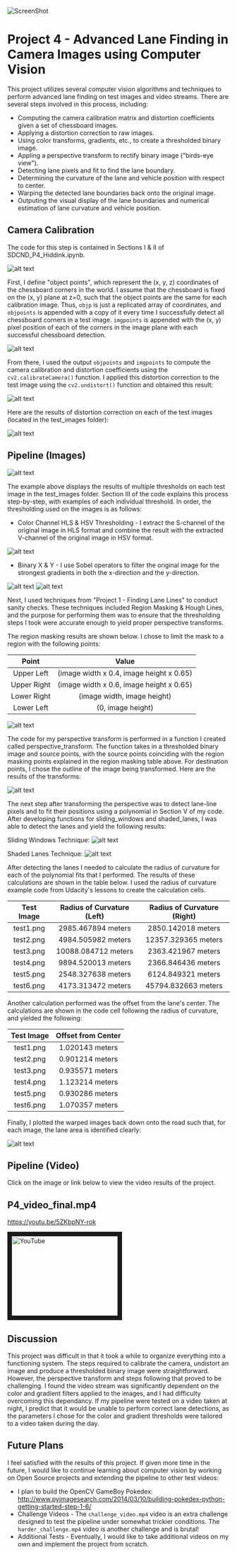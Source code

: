 [//]: # (Image References)
[distortion]: resources/output_images/distortion.png
[distortion_theory]: resources/Screenshots/distortion.png
[corners_unwarp]: resources/output_images/corners_unwarp.png
[distortion_corrected]: resources/output_images/undistorted.png
[sobel_x]: resources/output_images/sobel_x.png
[sobel_y]: resources/output_images/sobel_y.png
[gradient_magnitude]: resources/output_images/gradient_magnitude.png
[gradient_direction]: resources/output_images/gradient_direction.png 
[color_thresholds]: resources/output_images/color_thresholds.png 
[multiple_thresholds]: resources/output_images/thresholded_binary.png
[region_masked]: resources/output_images/region_masked.png
[perspective_transform]: resources/output_images/perspective_transform.png
[sliding_windows]: resources/output_images/sliding_windows.png
[shaded_lanes]: resources/output_images/shaded_lanes.png
[lane_mapping]: resources/output_images/lane_mapping.png

![ScreenShot](../3_behavioral_cloning/images/loading_screen.png)
# Project 4 - Advanced Lane Finding in Camera Images using Computer Vision

This project utilizes several computer vision algorithms and techniques to perform advanced lane finding on test images and video streams. There are several steps involved in this process, including: 

* Computing the camera calibration matrix and distortion coefficients given a set of chessboard images.
* Applying a distortion correction to raw images.
* Using color transforms, gradients, etc., to create a thresholded binary image.
* Appling a perspective transform to rectify binary image ("birds-eye view").
* Detecting lane pixels and fit to find the lane boundary.
* Determining the curvature of the lane and vehicle position with respect to center.
* Warping the detected lane boundaries back onto the original image.
* Outputing the visual display of the lane boundaries and numerical estimation of lane curvature and vehicle position.

## Camera Calibration

The code for this step is contained in Sections I & II of SDCND_P4_Hiddink.ipynb.  

![alt text][distortion]

First, I define "object points", which represent the (x, y, z) coordinates of the chessboard corners in the world. I assume that the chessboard is fixed on the (x, y) plane at z=0, such that the object points are the same for each calibration image.  Thus, `objp` is just a replicated array of coordinates, and `objpoints` is appended with a copy of it every time I successfully detect all chessboard corners in a test image.  `imgpoints` is appended with the (x, y) pixel position of each of the corners in the image plane with each successful chessboard detection.  

![alt text][distortion_theory]

From there, I used the output `objpoints` and `imgpoints` to compute the camera calibration and distortion coefficients using the `cv2.calibrateCamera()` function.  I applied this distortion correction to the test image using the `cv2.undistort()` function and obtained this result: 

![alt text][corners_unwarp]

Here are the results of distortion correction on each of the test images (located in the test_images folder):

![alt text][distortion_corrected]

## Pipeline (Images)

![alt text][multiple_thresholds]

The example above displays the results of multiple thresholds on each test image in the test_images folder. Section III of the code explains this process step-by-step, with examples of each individual threshold. In order, the thresholding used on the images is as follows:

+ Color Channel HLS & HSV Thresholding - I extract the S-channel of the original image in HLS format and combine the result with the extracted V-channel of the original image in HSV format.

![alt text][color_thresholds]

+ Binary X & Y - I use Sobel operators to filter the original image for the strongest gradients in both the x-direction and the y-direction.

![alt text][sobel_x]
![alt text][sobel_y]

Next, I used techniques from "Project 1 - Finding Lane Lines" to conduct sanity checks. These techniques included Region Masking & Hough Lines, and the purpose for performing them was to ensure that the thresholding steps I took were accurate enough to yield proper perspective transforms.

The region masking results are shown below. I chose to limit the mask to a region with the following points: 

| Point       | Value                                    | 
|:-----------:|:----------------------------------------:| 
| Upper Left  | (image width x 0.4, image height x 0.65) | 
| Upper Right | (image width x 0.6, image height x 0.65) |
| Lower Right | (image width, image height)              |
| Lower Left  | (0, image height)                        |

![alt text][region_masked]

The code for my perspective transform is performed in a function I created called perspective_transform. The function takes in a thresholded binary image and source points, with the source points coinciding with the region masking points explained in the region masking table above. For destination points, I chose the outline of the image being transformed. Here are the results of the transforms:

![alt text][perspective_transform]

The next step after transforming the perspective was to detect lane-line pixels and to fit their positions using a polynomial in Section V of my code. After developing functions for sliding_windows and shaded_lanes, I was able to detect the lanes and yield the following results:

Sliding Windows Technique:
![alt text][sliding_windows]

Shaded Lanes Technique:
![alt text][shaded_lanes]

After detecting the lanes I needed to calculate the radius of curvature for each of the polynomial fits that I performed. The results of these calculations are shown in the table below. I used the radius of curvature example code from Udacity's lessons to create the calculation cells.

| Test Image | Radius of Curvature (Left) | Radius of Curvature (Right) | 
|:----------:|:--------------------------:|:---------------------------:| 
| test1.png  | 2985.467894 meters         | 2850.142018 meters          | 
| test2.png  | 4984.505982 meters         | 12357.329365 meters         |
| test3.png  | 10088.084712 meters        | 2363.421967 meters          |
| test4.png  | 9894.520013 meters         | 2366.846436 meters          |
| test5.png  | 2548.327638 meters         | 6124.849321 meters          |
| test6.png  | 4173.313472 meters         | 45794.832663 meters         |

Another calculation performed was the offset from the lane's center. The calculations are shown in the code cell following the radius of curvature, and yielded the following:

| Test Image | Offset from Center |
|:----------:|:------------------:| 
| test1.png  | 1.020143 meters    |
| test2.png  | 0.901214 meters    |
| test3.png  | 0.935571 meters    |
| test4.png  | 1.123214 meters    |
| test5.png  | 0.930286 meters    |
| test6.png  | 1.070357 meters    |

Finally, I plotted the warped images back down onto the road such that, for each image, the lane area is identified clearly:

![alt text][lane_mapping]

## Pipeline (Video)

Click on the image or link below to view the video results of the project.

## P4_video_final.mp4
https://youtu.be/5ZKbpNY-rok

<a href="http://www.youtube.com/watch?feature=player_embedded&v=5ZKbpNY-rok
" target="_blank"><img src="http://img.youtube.com/vi/5ZKbpNY-rok/0.jpg" 
alt="YouTube" width="240" height="180" border="10" /></a> 

## Discussion

This project was difficult in that it took a while to organize everything into a functioning system. The steps required to calibrate the camera, undistort an image and produce a thresholded binary image were straightforward. However, the perspective transform and steps following that proved to be challenging. I found the video stream was significantly dependent on the color and gradient filters applied to the images, and I had difficulty overcoming this dependancy. If my pipeline were tested on a video taken at night, I predict that it would be unable to perform correct lane detections, as the parameters I chose for the color and gradient thresholds were tailored to a video taken during the day.

## Future Plans

I feel satisfied with the results of this project. If given more time in the future, I would like to continue learning about computer vision by working on Open Source projects and extending the pipeline to other test videos:

+ I plan to build the OpenCV GameBoy Pokedex: http://www.pyimagesearch.com/2014/03/10/building-pokedex-python-getting-started-step-1-6/
+ Challenge Videos - The `challenge_video.mp4` video is an extra challenge designed to test the pipeline under somewhat trickier conditions.  The `harder_challenge.mp4` video is another challenge and is brutal!
+ Additional Tests - Eventually, I would like to take additional videos on my own and implement the project from scratch.
